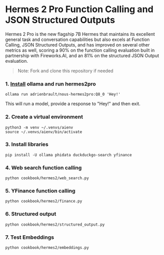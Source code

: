 # Hermes 2 Pro Function Calling and JSON Structured Outputs

Hermes 2 Pro is the new flagship 7B Hermes that maintains its excellent general task and conversation capabilities
but also excels at Function Calling, JSON Structured Outputs, and has improved on several other metrics as well,
scoring a 90% on the function calling evaluation built in partnership with Fireworks.AI,
and an 81% on the structured JSON Output evaluation.

> Note: Fork and clone this repository if needed

### 1. [Install](https://github.com/ollama/ollama?tab=readme-ov-file#macos) ollama and run hermes2pro

```shell
ollama run adrienbrault/nous-hermes2pro:Q8_0 'Hey!'
```

This will run a model, provide a response to "Hey!" and then exit.

### 2. Create a virtual environment

```shell
python3 -m venv ~/.venvs/aienv
source ~/.venvs/aienv/bin/activate
```

### 3. Install libraries

```shell
pip install -U ollama phidata duckduckgo-search yfinance
```

### 4. Web search function calling

```shell
python cookbook/hermes2/web_search.py
```

### 5. YFinance function calling

```shell
python cookbook/hermes2/finance.py
```

### 6. Structured output

```shell
python cookbook/hermes2/structured_output.py
```

### 7. Test Embeddings

```shell
python cookbook/hermes2/embeddings.py
```
